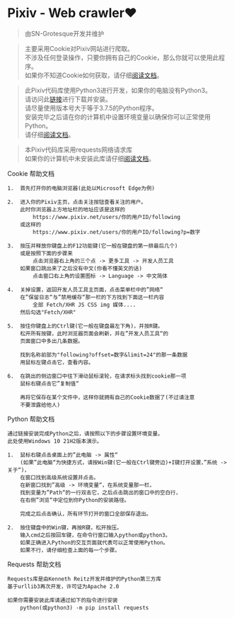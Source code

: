 # Pixiv - Web crawler❤

> 由SN-Grotesque开发并维护

> 主要采用Cookie对Pixiv网站进行爬取。<br>
> 不涉及任何登录操作，只要你拥有自己的Cookie，那么你就可以使用此程序。<br>
> 如果你不知道Cookie如何获取，请仔细<a href="#Cookie_Help">阅读文档</a>。

> 此Pixiv代码库使用Python3进行开发，如果你的电脑没有Python3。<br>
> 请访问此<a href="https://www.python.org/downloads">链接</a>进行下载并安装。<br>
> 请尽量使用版本号大于等于3.7.5的Python程序。<br>
> 安装完毕之后请在你的计算机中设置环境变量以确保你可以正常使用Python。<br>
> 请仔细<a href="#Python_Help">阅读文档</a>。

> 本Pixiv代码库采用requests网络请求库<br>
> 如果你的计算机中未安装此库请仔细<a href="#Requests_Help">阅读文档</a>。

<span id="Cookie_Help">Cookie 帮助文档</span>
```text
1.  首先打开你的电脑浏览器(此处以Microsoft Edge为例)

2.  进入你的Pixiv主页，点击关注按钮查看关注的用户。
    此时你浏览器上方地址栏的地址应该是这样的
        https://www.pixiv.net/users/你的用户ID/following
    或这样的
        https://www.pixiv.net/users/你的用户ID/following?p=数字

3.  按压并释放你键盘上的F12功能键(它一般在键盘的第一排最后几个)
    或是按照下面的步骤来
        点击浏览器右上角的三个点 -> 更多工具 -> 开发人员工具
    如果窗口跳出来了之后没有中文(你看不懂英文的话)
        点击窗口右上角的设置图标 -> Language -> 中文简体

4.  关掉设置，返回开发人员工具主页面，点击菜单栏中的”网络“
    在”保留日志“与”禁用缓存“那一栏的下方找到下面这一栏内容
        全部 Fetch/XHR JS CSS img 媒体....
    然后勾选"Fetch/XHR"

5.  按住你键盘上的Ctrl键(它一般在键盘最左下角)，并按R键。
    松开所有按键，此时浏览器页面会刷新，并在”开发人员工具“的
    页面窗口中多出几条数据。

    找到名称前部为"following?offset=数字&limit=24"的那一条数据
    用鼠标左键点击它，查看内容。

6.  在跳出的侧边窗口中往下滑动鼠标滚轮，在请求标头找到cookie那一项
    鼠标右键点击它”复制值“

    再将它保存在某个文件中，这样你就拥有自己的Cookie数据了(不过请注意
    不要泄露给他人)
```

<span id="Python_Help">Python 帮助文档</span>
```text
通过链接安装完成Python之后，请按照以下的步骤设置环境变量。
此处使用Windows 10 21H2版本演示。

1.  鼠标右键点击桌面上的”此电脑 -> 属性“
    (如果”此电脑“为快捷方式，请按Win键(它一般在Ctrl键旁边)+I键打开设置，”系统 -> 关于“)，
    在窗口找到高级系统设置并点击。
    在新窗口找到”高级 -> 环境变量“，在系统变量那一栏，
    找到变量为”Path“的一行双击它，之后点击跳出的窗口中的空白行，
    在右侧”浏览“中定位到你Python的安装路径。

    完成之后点击确认，所有环节打开的窗口全部保存退出。

2.  按住键盘中的Win键，再按R键，松开按压。
    输入cmd之后按回车键，在命令行窗口输入python或python3。
    如果正确进入Python的交互页面就代表可以正常使用Python。
    如果不行，请仔细检查上面的每一个步骤。
```

<span id="Requests_Help">Requests 帮助文档</span>
```text
Requests库是由Kenneth Reitz开发并维护的Python第三方库
基于urllib3再次开发，许可证为Apache 2.0

如果你需要安装此库请通过如下的指令进行安装
    python(或python3) -m pip install requests
```











